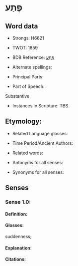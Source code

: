 # פֶּתַע

<!-- Status: S2="NeedsEdits" -->
<!-- Lexica used for edits:   -->

## Word data

* Strongs: H6621

* TWOT: 1859

* BDB Reference: [פֶּתַע](rc://en/bdb/dict/q.ee.aa)

* Alternate spellings:

* Principal Parts:

* Part of Speech:

Substantive

* Instances in Scripture: TBS

## Etymology:

* Related Language glosses:

* Time Period/Ancient Authors:

* Related words:

* Antonyms for all senses:

* Synonyms for all senses:

## Senses

### Sense 1.0:

#### Definition:

#### Glosses:

suddenness; 

#### Explanation:

#### Citations:



